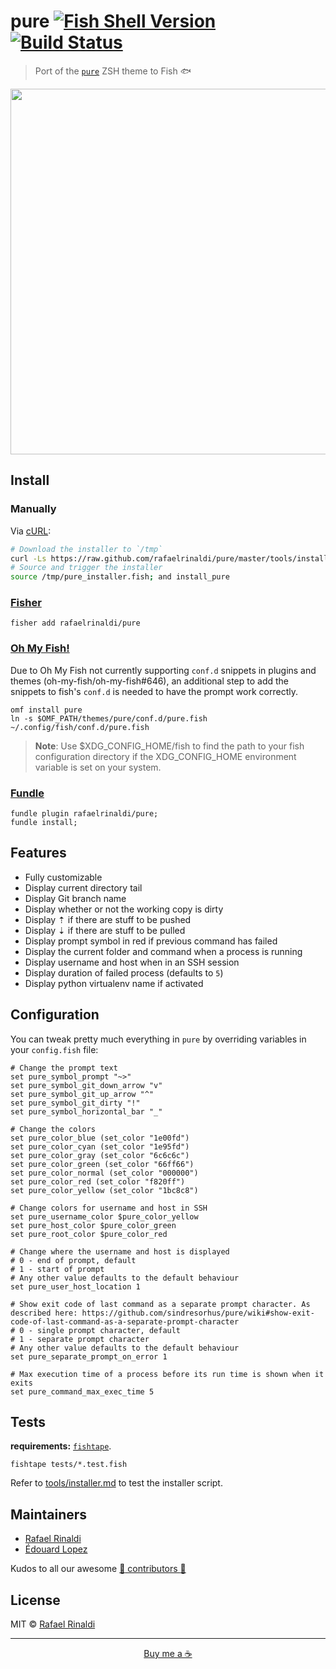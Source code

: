 [travis-link]: https://travis-ci.org/rafaelrinaldi/pure
[travis-badge]: https://img.shields.io/travis/rafaelrinaldi/pure.svg

# pure [![Fish Shell Version](https://img.shields.io/badge/fish-v2.5.0-007EC7.svg?style=flat-square)](http://fishshell.com) [![Build Status][travis-badge]][travis-link]

> Port of the [`pure`](https://github.com/sindresorhus/pure) ZSH theme to Fish 🐟

<p align=center>
  <img width=585 src=screenshot.png>
</p>

## Install

### Manually

Via [cURL](https://curl.haxx.se):

```sh
# Download the installer to `/tmp`
curl -Ls https://raw.github.com/rafaelrinaldi/pure/master/tools/installer.fish > /tmp/pure_installer.fish
# Source and trigger the installer
source /tmp/pure_installer.fish; and install_pure
```

### [Fisher](https://github.com/jorgebucaran/fisher)

```fish
fisher add rafaelrinaldi/pure
```

### [Oh My Fish!](https://github.com/oh-my-fish)

Due to Oh My Fish not currently supporting `conf.d` snippets in plugins and themes (oh-my-fish/oh-my-fish#646),
an additional step to add the snippets to fish's `conf.d` is needed to have the prompt work correctly.

```fish
omf install pure
ln -s $OMF_PATH/themes/pure/conf.d/pure.fish ~/.config/fish/conf.d/pure.fish
```

> **Note**: Use $XDG_CONFIG_HOME/fish to find the path to your fish configuration directory if the XDG_CONFIG_HOME
> environment variable is set on your system.


### [Fundle](https://github.com/tuvistavie/fundle)

```fish
fundle plugin rafaelrinaldi/pure;
fundle install;
```

## Features

* Fully customizable
* Display current directory tail
* Display Git branch name
* Display whether or not the working copy is dirty
* Display ⇡ if there are stuff to be pushed
* Display ⇣ if there are stuff to be pulled
* Display prompt symbol in red if previous command has failed
* Display the current folder and command when a process is running
* Display username and host when in an SSH session
* Display duration of failed process (defaults to `5`)
* Display python virtualenv name if activated

## Configuration

You can tweak pretty much everything in `pure` by overriding variables in your `config.fish` file:

```fish
# Change the prompt text
set pure_symbol_prompt "~>"
set pure_symbol_git_down_arrow "v"
set pure_symbol_git_up_arrow "^"
set pure_symbol_git_dirty "!"
set pure_symbol_horizontal_bar "_"

# Change the colors
set pure_color_blue (set_color "1e00fd")
set pure_color_cyan (set_color "1e95fd")
set pure_color_gray (set_color "6c6c6c")
set pure_color_green (set_color "66ff66")
set pure_color_normal (set_color "000000")
set pure_color_red (set_color "f820ff")
set pure_color_yellow (set_color "1bc8c8")

# Change colors for username and host in SSH
set pure_username_color $pure_color_yellow
set pure_host_color $pure_color_green
set pure_root_color $pure_color_red

# Change where the username and host is displayed
# 0 - end of prompt, default
# 1 - start of prompt
# Any other value defaults to the default behaviour
set pure_user_host_location 1

# Show exit code of last command as a separate prompt character. As described here: https://github.com/sindresorhus/pure/wiki#show-exit-code-of-last-command-as-a-separate-prompt-character
# 0 - single prompt character, default
# 1 - separate prompt character
# Any other value defaults to the default behaviour
set pure_separate_prompt_on_error 1

# Max execution time of a process before its run time is shown when it exits
set pure_command_max_exec_time 5
```

## Tests

**requirements:** [`fishtape`](https://github.com/fisherman/fishtape).

    fishtape tests/*.test.fish

Refer to [tools/installer.md](./tools/installer.md) to test the installer script.

## Maintainers

* [Rafael Rinaldi](https://github.com/rafaelrinaldi)
* [Édouard Lopez](https://github.com/edouard-lopez)

Kudos to all our awesome [:yellow_heart: contributors :yellow_heart:](../..//graphs/contributors)

## License

MIT © [Rafael Rinaldi](http://rinaldi.io)

---

<p align="center">
  <a href="https://buymeacoff.ee/rinaldi" title="Buy me a coffee">Buy me a ☕</a>
</p>
